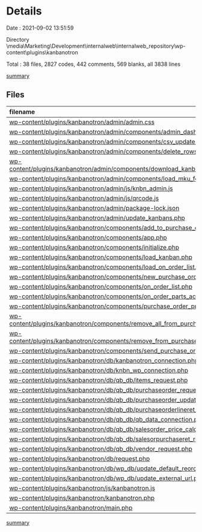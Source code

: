 # Details

Date : 2021-09-02 13:51:59

Directory \\media\Marketing\Development\internalweb\internalweb_repository\wp-content\plugins\kanbanotron

Total : 38 files,  2827 codes, 442 comments, 569 blanks, all 3838 lines

[summary](results.md)

## Files
| filename | language | code | comment | blank | total |
| :--- | :--- | ---: | ---: | ---: | ---: |
| [wp-content/plugins/kanbanotron/admin/admin.css](/wp-content/plugins/kanbanotron/admin/admin.css) | CSS | 236 | 0 | 32 | 268 |
| [wp-content/plugins/kanbanotron/admin/components/admin_dashboard.php](/wp-content/plugins/kanbanotron/admin/components/admin_dashboard.php) | PHP | 153 | 4 | 29 | 186 |
| [wp-content/plugins/kanbanotron/admin/components/csv_update.php](/wp-content/plugins/kanbanotron/admin/components/csv_update.php) | PHP | 158 | 10 | 37 | 205 |
| [wp-content/plugins/kanbanotron/admin/components/delete_rows_sql.php](/wp-content/plugins/kanbanotron/admin/components/delete_rows_sql.php) | PHP | 21 | 0 | 6 | 27 |
| [wp-content/plugins/kanbanotron/admin/components/download_kanban_labels.php](/wp-content/plugins/kanbanotron/admin/components/download_kanban_labels.php) | PHP | 118 | 19 | 22 | 159 |
| [wp-content/plugins/kanbanotron/admin/components/load_mku_form_fields.php](/wp-content/plugins/kanbanotron/admin/components/load_mku_form_fields.php) | PHP | 52 | 17 | 11 | 80 |
| [wp-content/plugins/kanbanotron/admin/js/knbn_admin.js](/wp-content/plugins/kanbanotron/admin/js/knbn_admin.js) | JavaScript | 36 | 0 | 3 | 39 |
| [wp-content/plugins/kanbanotron/admin/js/qrcode.js](/wp-content/plugins/kanbanotron/admin/js/qrcode.js) | JavaScript | 414 | 127 | 74 | 615 |
| [wp-content/plugins/kanbanotron/admin/package-lock.json](/wp-content/plugins/kanbanotron/admin/package-lock.json) | JSON | 102 | 0 | 1 | 103 |
| [wp-content/plugins/kanbanotron/admin/update_kanbans.php](/wp-content/plugins/kanbanotron/admin/update_kanbans.php) | PHP | 15 | 1 | 3 | 19 |
| [wp-content/plugins/kanbanotron/components/add_to_purchase_order.php](/wp-content/plugins/kanbanotron/components/add_to_purchase_order.php) | PHP | 31 | 7 | 13 | 51 |
| [wp-content/plugins/kanbanotron/components/app.php](/wp-content/plugins/kanbanotron/components/app.php) | PHP | 23 | 2 | 4 | 29 |
| [wp-content/plugins/kanbanotron/components/initialize.php](/wp-content/plugins/kanbanotron/components/initialize.php) | PHP | 74 | 3 | 22 | 99 |
| [wp-content/plugins/kanbanotron/components/load_kanban.php](/wp-content/plugins/kanbanotron/components/load_kanban.php) | PHP | 133 | 19 | 15 | 167 |
| [wp-content/plugins/kanbanotron/components/load_on_order_list.php](/wp-content/plugins/kanbanotron/components/load_on_order_list.php) | PHP | 41 | 17 | 14 | 72 |
| [wp-content/plugins/kanbanotron/components/new_purchase_order.php](/wp-content/plugins/kanbanotron/components/new_purchase_order.php) | PHP | 40 | 2 | 11 | 53 |
| [wp-content/plugins/kanbanotron/components/on_order_list.php](/wp-content/plugins/kanbanotron/components/on_order_list.php) | PHP | 12 | 1 | 3 | 16 |
| [wp-content/plugins/kanbanotron/components/on_order_parts_acc.php](/wp-content/plugins/kanbanotron/components/on_order_parts_acc.php) | PHP | 24 | 0 | 0 | 24 |
| [wp-content/plugins/kanbanotron/components/purchase_order_preview.php](/wp-content/plugins/kanbanotron/components/purchase_order_preview.php) | PHP | 91 | 18 | 29 | 138 |
| [wp-content/plugins/kanbanotron/components/remove_all_from_purchase_order.php](/wp-content/plugins/kanbanotron/components/remove_all_from_purchase_order.php) | PHP | 50 | 18 | 21 | 89 |
| [wp-content/plugins/kanbanotron/components/remove_from_purchase_order.php](/wp-content/plugins/kanbanotron/components/remove_from_purchase_order.php) | PHP | 24 | 4 | 10 | 38 |
| [wp-content/plugins/kanbanotron/components/send_purchase_order.php](/wp-content/plugins/kanbanotron/components/send_purchase_order.php) | PHP | 82 | 67 | 38 | 187 |
| [wp-content/plugins/kanbanotron/db/kanbanotron_connection.php](/wp-content/plugins/kanbanotron/db/kanbanotron_connection.php) | PHP | 10 | 2 | 4 | 16 |
| [wp-content/plugins/kanbanotron/db/knbn_wp_connection.php](/wp-content/plugins/kanbanotron/db/knbn_wp_connection.php) | PHP | 10 | 2 | 4 | 16 |
| [wp-content/plugins/kanbanotron/db/qb_db/items_request.php](/wp-content/plugins/kanbanotron/db/qb_db/items_request.php) | PHP | 23 | 3 | 7 | 33 |
| [wp-content/plugins/kanbanotron/db/qb_db/purchaseorder_request.php](/wp-content/plugins/kanbanotron/db/qb_db/purchaseorder_request.php) | PHP | 49 | 6 | 11 | 66 |
| [wp-content/plugins/kanbanotron/db/qb_db/purchaseorder_update.php](/wp-content/plugins/kanbanotron/db/qb_db/purchaseorder_update.php) | PHP | 121 | 14 | 21 | 156 |
| [wp-content/plugins/kanbanotron/db/qb_db/purchaseorderlineret_update.php](/wp-content/plugins/kanbanotron/db/qb_db/purchaseorderlineret_update.php) | PHP | 70 | 15 | 18 | 103 |
| [wp-content/plugins/kanbanotron/db/qb_db/qb_data_connection.php](/wp-content/plugins/kanbanotron/db/qb_db/qb_data_connection.php) | PHP | 10 | 2 | 4 | 16 |
| [wp-content/plugins/kanbanotron/db/qb_db/salesorder_price_calculation.php](/wp-content/plugins/kanbanotron/db/qb_db/salesorder_price_calculation.php) | PHP | 9 | 0 | 5 | 14 |
| [wp-content/plugins/kanbanotron/db/qb_db/salesorpurchaseret_request.php](/wp-content/plugins/kanbanotron/db/qb_db/salesorpurchaseret_request.php) | PHP | 23 | 3 | 7 | 33 |
| [wp-content/plugins/kanbanotron/db/qb_db/vendor_request.php](/wp-content/plugins/kanbanotron/db/qb_db/vendor_request.php) | PHP | 98 | 3 | 7 | 108 |
| [wp-content/plugins/kanbanotron/db/request.php](/wp-content/plugins/kanbanotron/db/request.php) | PHP | 107 | 7 | 10 | 124 |
| [wp-content/plugins/kanbanotron/db/wp_db/update_default_reorder_quan.php](/wp-content/plugins/kanbanotron/db/wp_db/update_default_reorder_quan.php) | PHP | 21 | 3 | 10 | 34 |
| [wp-content/plugins/kanbanotron/db/wp_db/update_external_url.php](/wp-content/plugins/kanbanotron/db/wp_db/update_external_url.php) | PHP | 38 | 3 | 15 | 56 |
| [wp-content/plugins/kanbanotron/js/kanbanotron.js](/wp-content/plugins/kanbanotron/js/kanbanotron.js) | JavaScript | 137 | 12 | 19 | 168 |
| [wp-content/plugins/kanbanotron/kanbanotron.php](/wp-content/plugins/kanbanotron/kanbanotron.php) | PHP | 156 | 31 | 27 | 214 |
| [wp-content/plugins/kanbanotron/main.php](/wp-content/plugins/kanbanotron/main.php) | PHP | 15 | 0 | 2 | 17 |

[summary](results.md)